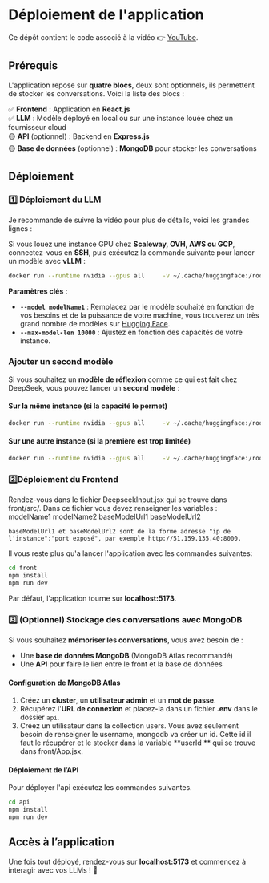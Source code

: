 # Déploiement de l'application  

Ce dépôt contient le code associé à la vidéo 👉 [YouTube](https://youtu.be/y3K4hji9W8g).  

## Prérequis  

L'application repose sur **quatre blocs**, deux sont optionnels, ils permettent de stocker les conversations. Voici la liste des blocs :  

✅ **Frontend** : Application en **React.js**  
✅ **LLM** : Modèle déployé en local ou sur une instance louée chez un fournisseur cloud  
🟡 **API** (optionnel) : Backend en **Express.js**  
🟡 **Base de données** (optionnel) : **MongoDB** pour stocker les conversations  

## Déploiement  


### 1️⃣ Déploiement du LLM  

Je recommande de suivre la vidéo pour plus de détails, voici les grandes lignes :  

Si vous louez une instance GPU chez **Scaleway, OVH, AWS ou GCP**, connectez-vous en **SSH**, puis exécutez la commande suivante pour lancer un modèle avec **vLLM** :  

```bash
docker run --runtime nvidia --gpus all     -v ~/.cache/huggingface:/root/.cache/huggingface     -p 8000:8000     --ipc=host     vllm/vllm-openai:latest     --model modelName1     --max-model-len 10000
```

**Paramètres clés** :  
- **`--model modelName1`** : Remplacez par le modèle souhaité en fonction de vos besoins et de la puissance de votre machine, vous trouverez un très grand nombre de modèles sur [Hugging Face](https://huggingface.co/models).  
- **`--max-model-len 10000`** : Ajustez en fonction des capacités de votre instance.  

### Ajouter un second modèle  

Si vous souhaitez un **modèle de réflexion** comme ce qui est fait chez DeepSeek, vous pouvez lancer un **second modèle** :  

#### Sur la **même instance** (si la capacité le permet)  

```bash
docker run --runtime nvidia --gpus all     -v ~/.cache/huggingface:/root/.cache/huggingface     -p 8001:8000     --ipc=host     vllm/vllm-openai:latest     --model modelName2     --max-model-len 10000
```

#### Sur **une autre instance** (si la première est trop limitée)  
```bash
docker run --runtime nvidia --gpus all     -v ~/.cache/huggingface:/root/.cache/huggingface     -p 8000:8000     --ipc=host     vllm/vllm-openai:latest     --model modelName2     --max-model-len 10000
```


### 2️⃣Déploiement du Frontend  

Rendez-vous dans le fichier DeepseekInput.jsx qui se trouve dans front/src/. Dans ce fichier vous devez renseigner les variables :
    modelName1 
    modelName2
    baseModelUrl1
    baseModelUrl2
    
    baseModelUrl1 et baseModelUrl2 sont de la forme adresse "ip de l'instance":"port exposé", par exemple http://51.159.135.40:8000.

Il vous reste plus qu'a lancer l'application avec les commandes suivantes:

```bash
cd front
npm install
npm run dev
```

Par défaut, l'application tourne sur **localhost:5173**.


### 3️⃣ (Optionnel) Stockage des conversations avec MongoDB  

Si vous souhaitez **mémoriser les conversations**, vous avez besoin de :  
- Une **base de données MongoDB** (MongoDB Atlas recommandé)  
- Une **API** pour faire le lien entre le front et la base de données  

#### Configuration de MongoDB Atlas  

1. Créez un **cluster**, un **utilisateur admin** et un **mot de passe**.  
2. Récupérez l'**URL de connexion** et placez-la dans un fichier **.env** dans le dossier `api`.  
3. Créez un utilisateur dans la collection users. Vous avez seulement besoin de renseigner le username, mongodb va créer un id. Cette id il faut le récupérer et le stocker dans la variable **userId ** qui se trouve dans front/App.jsx.

#### Déploiement de l’API  
Pour déployer l'api exécutez les commandes suivantes.

```bash
cd api
npm install
npm run dev
```

## Accès à l’application  

Une fois tout déployé, rendez-vous sur **localhost:5173** et commencez à interagir avec vos LLMs ! 🚀
